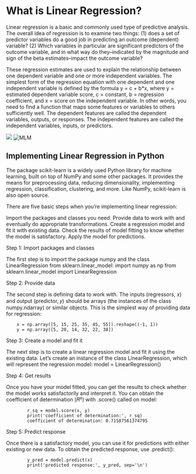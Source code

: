 # What is Linear Regression?

Linear regression is a basic and commonly used type of predictive analysis.  The overall idea of regression is to examine two things:
(1) does a set of predictor variables do a good job in predicting an outcome (dependent) variable?
(2) Which variables in particular are significant predictors of the outcome variable, and in what way do they–indicated by the magnitude and sign of the beta estimates–impact the outcome variable?

These regression estimates are used to explain the relationship between one dependent variable and one or more independent variables.  The simplest form of the regression equation with one dependent and one independent variable is defined by the formula y = c + b*x, where y = estimated dependent variable score, c = constant, b = regression coefficient, and x = score on the independent variable.
In other words, you need to find a function that maps some features or variables to others sufficiently well.
The dependent features are called the dependent variables, outputs, or responses.
The independent features are called the independent variables, inputs, or predictors.

![](https://cdn.educba.com/academy/wp-content/uploads/2019/09/Machine-Learning-Models.png)
![MLM](https://miro.medium.com/max/4488/0*IT9aLhgbOVDkMNKM)

## Implementing Linear Regression in Python

The package scikit-learn is a widely used Python library for machine learning, built on top of NumPy and some other packages. It provides the means for preprocessing data, reducing dimensionality, implementing regression, classification, clustering, and more. Like NumPy, scikit-learn is also open source.

There are five basic steps when you’re implementing linear regression:

Import the packages and classes you need.
Provide data to work with and eventually do appropriate transformations.
Create a regression model and fit it with existing data.
Check the results of model fitting to know whether the model is satisfactory.
Apply the model for predictions.

Step 1: Import packages and classes

The first step is to import the package numpy and the class LinearRegression from sklearn.linear_model:
        import numpy as np
        from sklearn.linear_model import LinearRegression

Step 2: Provide data

The second step is defining data to work with. The inputs (regressors, 𝑥) and output (predictor, 𝑦) should be arrays (the instances of the class numpy.ndarray) or similar objects. This is the simplest way of providing data for regression:

        x = np.array([5, 15, 25, 35, 45, 55]).reshape((-1, 1))
        y = np.array([5, 20, 14, 32, 22, 38])

Step 3: Create a model and fit it

The next step is to create a linear regression model and fit it using the existing data.
Let’s create an instance of the class LinearRegression, which will represent the regression model:
          model = LinearRegression()

Step 4: Get results

Once you have your model fitted, you can get the results to check whether the model works satisfactorily and interpret it.
You can obtain the coefficient of determination (𝑅²) with .score() called on model:

            r_sq = model.score(x, y)
            print('coefficient of determination:', r_sq)
            coefficient of determination: 0.71587561374795

Step 5: Predict response

Once there is a satisfactory model, you can use it for predictions with either existing or new data.
To obtain the predicted response, use .predict():

            y_pred = model.predict(x)
            print('predicted response:', y_pred, sep='\n')